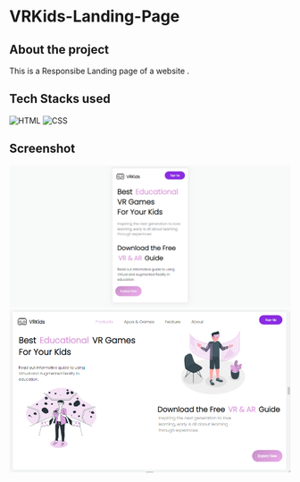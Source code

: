 # VRKids-Landing-Page

## About the project

This is a  Responsibe Landing page of a website .

## Tech Stacks used 

![HTML](https://img.shields.io/badge/html5%20-%23E34F26.svg?&style=for-the-badge&logo=html5&logoColor=white)
![CSS](https://img.shields.io/badge/css3%20-%231572B6.svg?&style=for-the-badge&logo=css3&logoColor=white)

## Screenshot

<img src= "Screenshot (37).png" />
<img src= "Screenshot (38).png" />
